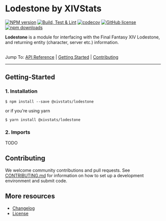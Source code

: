 # Lodestone by XIVStats

[![NPM version](https://badge.fury.io/js/%40xivstats%2Flodestone.svg)](https://www.npmjs.com/package/@xivstats/lodestone)
[![Build, Test & Lint](https://github.com/XIVStats/lodestone/actions/workflows/build.yml/badge.svg?branch=main)](https://github.com/XIVStats/lodestone/actions/workflows/build.yml)
[![codecov](https://codecov.io/gh/XIVStats/lodestone/branch/main/graph/badge.svg?token=ZHJKQCXNAF)](https://codecov.io/gh/XIVStats/lodestone)
[![GitHub license](https://img.shields.io/badge/license-MIT-blue.svg)](https://raw.githubusercontent.com/xivstats/lodestone/main/LICENSE)
[![npm downloads](https://img.shields.io/npm/dm/%40xivstats%2Flodestone.svg)](https://www.npmjs.com/package/%40xivstats%2Flodestone)

**Lodestone** is a module for interfacing with the Final Fantasy XIV Lodestone, and returning entity (character, server etc.) information.

\
Jump To:
[API Reference](docs/api/README.md) |
[Getting Started](#getting-started) |
[Contributing](#contributing)

-------

## Getting-Started

### 1. Installation

```shell
$ npm install --save @xivstats/lodestone
```

or if you're using yarn

```shell
$ yarn install @xivstats/lodestone
```

### 2. Imports

TODO

## Contributing

We welcome community contributions and pull requests. See
[CONTRIBUTING.md](./CONTRIBUTING.md) for information on how to set up a development
environment and submit code.

## More resources
* [Changelog](./CHANGELOG.md)
* [License](./LICENSE)
